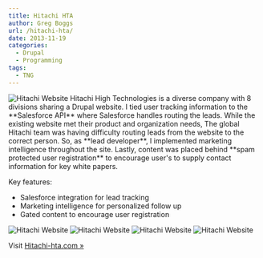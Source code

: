 ```yaml
---
title: Hitachi HTA
author: Greg Boggs
url: /hitachi-hta/
date: 2013-11-19
categories:
  - Drupal
  - Programming
tags:
  - TNG
---
```

<img src="/portfolio/hitachi_1.jpg" alt="Hitachi Website" />
Hitachi High Technologies is a diverse company with 8 divisions sharing a Drupal website. I tied user tracking information to 
the **Salesforce API**<!--more--> where Salesforce handles routing the leads.  While the existing website met their product and organization needs,
The global Hitachi team was having difficulty routing leads from the website to the correct person. So, as **lead developer**, I implemented 
marketing intelligence throughout the site. Lastly, content was placed behind **spam protected user registration** to encourage 
user's to supply contact information for key white papers.

Key features:

  * Salesforce integration for lead tracking
  * Marketing intelligence for personalized follow up
  * Gated content to encourage user registration

<img src="/portfolio/hitachi_2.jpg" alt="Hitachi Website" />

<img src="/portfolio/hitachi_3.jpg" alt="Hitachi Website" />

<img src="/portfolio/hitachi_4.jpg" alt="Hitachi Website" />

<img src="/portfolio/hitachi_5.jpg" alt="Hitachi Website" />

Visit [Hitachi-hta.com »][1]

 [1]: http://hitachi-hta.com
